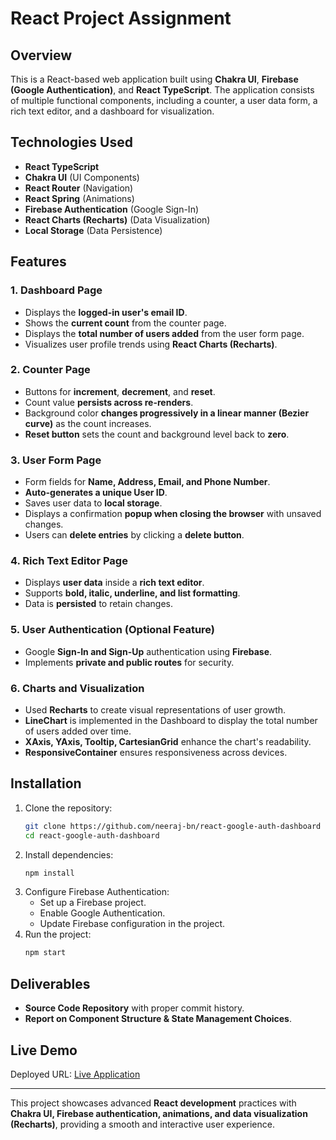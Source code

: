 # React Project Assignment

## Overview
This is a React-based web application built using **Chakra UI**, **Firebase (Google Authentication)**, and **React TypeScript**. The application consists of multiple functional components, including a counter, a user data form, a rich text editor, and a dashboard for visualization.

## Technologies Used
- **React TypeScript**
- **Chakra UI** (UI Components)
- **React Router** (Navigation)
- **React Spring** (Animations)
- **Firebase Authentication** (Google Sign-In)
- **React Charts (Recharts)** (Data Visualization)
- **Local Storage** (Data Persistence)

## Features

### 1. Dashboard Page
- Displays the **logged-in user's email ID**.
- Shows the **current count** from the counter page.
- Displays the **total number of users added** from the user form page.
- Visualizes user profile trends using **React Charts (Recharts)**.

### 2. Counter Page
- Buttons for **increment**, **decrement**, and **reset**.
- Count value **persists across re-renders**.
- Background color **changes progressively in a linear manner (Bezier curve)** as the count increases.
- **Reset button** sets the count and background level back to **zero**.

### 3. User Form Page
- Form fields for **Name, Address, Email, and Phone Number**.
- **Auto-generates a unique User ID**.
- Saves user data to **local storage**.
- Displays a confirmation **popup when closing the browser** with unsaved changes.
- Users can **delete entries** by clicking a **delete button**.

### 4. Rich Text Editor Page
- Displays **user data** inside a **rich text editor**.
- Supports **bold, italic, underline, and list formatting**.
- Data is **persisted** to retain changes.

### 5. User Authentication (Optional Feature)
- Google **Sign-In and Sign-Up** authentication using **Firebase**.
- Implements **private and public routes** for security.

### 6. Charts and Visualization
- Used **Recharts** to create visual representations of user growth.
- **LineChart** is implemented in the Dashboard to display the total number of users added over time.
- **XAxis, YAxis, Tooltip, CartesianGrid** enhance the chart's readability.
- **ResponsiveContainer** ensures responsiveness across devices.

## Installation
1. Clone the repository:
   ```sh
   git clone https://github.com/neeraj-bn/react-google-auth-dashboard
   cd react-google-auth-dashboard
   ```
2. Install dependencies:
   ```sh
   npm install
   ```
3. Configure Firebase Authentication:
   - Set up a Firebase project.
   - Enable Google Authentication.
   - Update Firebase configuration in the project.
4. Run the project:
   ```sh
   npm start
   ```

## Deliverables
- **Source Code Repository** with proper commit history.
- **Report on Component Structure & State Management Choices**.

## Live Demo
Deployed URL: [Live Application](https://react-gauth-project.netlify.app/)

---
This project showcases advanced **React development** practices with **Chakra UI, Firebase authentication, animations, and data visualization (Recharts)**, providing a smooth and interactive user experience.

